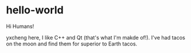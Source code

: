 # hello-world


Hi Humans!

yxcheng here, I like C++ and Qt (that's what I'm makde of!).
I've had tacos on the moon and find them for superior to Earth tacos.
